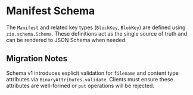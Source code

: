 # Manifest Schema

The `Manifest` and related key types (`BlockKey`, `BlobKey`) are defined using
`zio.schema.Schema`. These definitions act as the single source of truth and
can be rendered to JSON Schema when needed.

## Migration Notes

Schema v1 introduces explicit validation for `filename` and content type
attributes via `BinaryAttributes.validate`. Clients must ensure these
attributes are well-formed or `put` operations will be rejected.

